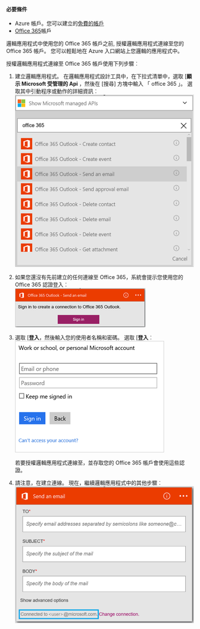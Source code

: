 #### <a name="prerequisites"></a>必要條件
- Azure 帳戶。您可以建立的[免費的帳戶](https://azure.microsoft.com/free)
- [Office 365](https://office365.com)帳戶  

邏輯應用程式中使用您的 Office 365 帳戶之前, 授權邏輯應用程式連線至您的 Office 365 帳戶。 您可以輕鬆地在 Azure 入口網站上您邏輯的應用程式中。  

授權邏輯應用程式連線至 Office 365 帳戶使用下列步驟︰

1. 建立邏輯應用程式。 在邏輯應用程式設計工具中，在下拉式清單中，選取 [**顯示 Microsoft 受管理的 Api** ，然後在 [搜尋] 方塊中輸入 「 office 365 」。 選取其中引動程序或動作的詳細資訊︰  
    ![Office 365 連線建立步驟](./media/connectors-create-api-office365-outlook/office365-sendemail.png)  

2. 如果您還沒有先前建立的任何連線至 Office 365，系統會提示您使用您的 Office 365 認證登入︰  
    ![Office 365 連線建立步驟](./media/connectors-create-api-office365-outlook/office365-signin.png)  

3. 選取 [**登入**，然後輸入您的使用者名稱和密碼。 選取 [**登入**︰  
    ![Office 365 連線建立步驟](./media/connectors-create-api-office365-outlook/office365-usernamepassword.png)

    若要授權邏輯應用程式連線至，並存取您的 Office 365 帳戶會使用這些認證。 

4. 請注意，在建立連線。 現在，繼續邏輯應用程式中的其他步驟︰   
    ![Office 365 連線建立步驟](./media/connectors-create-api-office365-outlook/office365-sendemailproperties.png)  
  